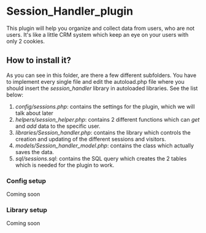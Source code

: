 # Session_Handler_plugin
This plugin will help you organize and collect data from users, who are not users. It's like a little CRM system which keep an eye on your users with only 2 cookies.

## How to install it?
As you can see in this folder, are there a few different subfolders. You have to implement every single file and edit the autoload.php file where you should insert the *session_handler* library in autoloaded libraries. See the list below:
1. *config/sessions.php*: contains the settings for the plugin, which we will talk about later
2. *helpers/session_helper.php*: contains 2 different functions which can *get* and *add* data to the specific user.
3. *libraries/Session_handler.php*: contains the library which controls the creation and updating of the different sessions and visitors.
4. *models/Session_handler_model.php*: contains the class which actually saves the data.
5. *sql/sessions.sql*: contains the SQL query which creates the 2 tables which is needed for the plugin to work.

### Config setup
Coming soon

### Library setup
Coming soon
